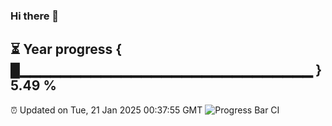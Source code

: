 ### Hi there 👋
⏳ Year progress { █▁▁▁▁▁▁▁▁▁▁▁▁▁▁▁▁▁▁▁▁▁▁▁▁▁▁▁▁▁ } 5.49 %
---
⏰ Updated on Tue, 21 Jan 2025 00:37:55 GMT
![Progress Bar CI](https://github.com/Moyi321/Moyi321/workflows/Progress%20Bar%20CI/badge.svg)
